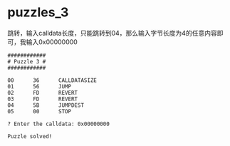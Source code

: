 # puzzles_3

跳转，输入calldata长度，只能跳转到04，那么输入字节长度为4的任意内容即可，我输入0x00000000

```
############
# Puzzle 3 #
############

00      36      CALLDATASIZE
01      56      JUMP
02      FD      REVERT
03      FD      REVERT
04      5B      JUMPDEST
05      00      STOP

? Enter the calldata: 0x00000000

Puzzle solved!
```











































